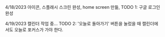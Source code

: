 4/18/2023
아이콘, 스플래시 스크린 완성,
home screen 만듦,
TODO 1: 구글 로그인 완성

4/19/2023
캘린더 작업 중...
TODO 2: '오늘로 돌아가기' 버튼을 눌렀을 때 캘린더에서도 오늘로 포커스가 가야 한다.
